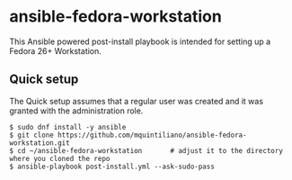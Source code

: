 # ansible-fedora-workstation
This Ansible powered post-install playbook is intended for setting up a Fedora 26+ Workstation. 

## Quick setup
The Quick setup assumes that a regular user was created and it was granted with the administration role. 
```
$ sudo dnf install -y ansible
$ git clone https://github.com/mquintiliano/ansible-fedora-workstation.git
$ cd ~/ansible-fedora-workstation       # adjust it to the directory where you cloned the repo
$ ansible-playbook post-install.yml --ask-sudo-pass
```
